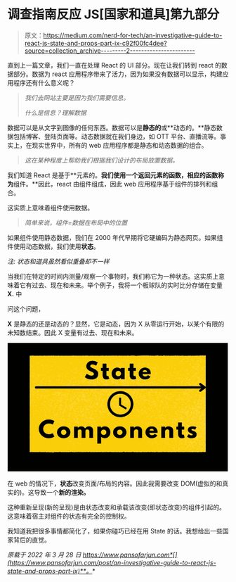# 调查指南反应 JS[国家和道具]第九部分

> 原文：<https://medium.com/nerd-for-tech/an-investigative-guide-to-react-js-state-and-props-part-ix-c92f00fc4dee?source=collection_archive---------2----------------------->

直到上一篇文章，我们一直在处理 React 的 UI 部分。现在让我们转到 react 的数据部分。数据为 react 应用程序带来了活力，因为如果没有数据可以显示，构建应用程序还有什么意义呢？

> *我们去网站主要是因为我们需要信息。*
> 
> *什么是信息？理解数据*

数据可以是从文字到图像的任何东西。数据可以是**静态的**或**动态的。**静态数据包括博客、登陆页面等。动态数据就在我们身边，如 OTT 平台、直播流等。事实上，在现实世界中，所有的 web 应用程序都是静态和动态数据的组合。

> *这在某种程度上帮助我们根据我们设计的布局放置数据。*

我们知道 React 是基于**元素的。**我们使用一个返回元素的函数，相应的函数称为**组件。**因此，react 由组件组成，因此 web 应用程序基于组件的排列和组合。

这实质上意味着组件使用数据。

> *简单来说，组件=数据在布局中的位置*

如果组件使用静态数据，我们在 2000 年代早期将它硬编码为静态网页。如果组件使用动态数据，我们使用**状态**。

*注:* *状态和道具虽然看似重叠却不一样*

当我们在特定的时间内测量/观察一个事物时，我们称它为一种状态。这实质上意味着它有过去、现在和未来。举个例子，我将一个板球队的实时比分存储在变量 **X.** 中

问这个问题，

**X** 是静态的还是动态的？显然，它是动态，因为 X 从零运行开始，以某个有限的未知数结束。因此 X 变量有过去、现在和未来。

![](img/8a73f25918d04f48e69d77cbc00712d3.png)

在 web 的情况下，**状态**改变页面/布局的内容。因此我需要改变 DOM(虚拟的和真实的)。这导致一个**新的渲染。**

这种重新呈现(新的呈现)是由状态改变和承载该改变(即状态改变)的组件引起的。这意味着宿主对组件的状态有完全的控制权。

我知道我把很多事情都简化了，如果你碰巧已经在用 State 的话。我想给出一些国家背后的直觉。

*原载于 2022 年 3 月 28 日 https://www.pansofarjun.com*[](https://www.pansofarjun.com/post/an-investigative-guide-to-react-js-state-and-props-part-ix)**。**